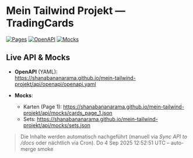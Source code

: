 # Mein Tailwind Projekt — TradingCards

[![Pages](https://img.shields.io/badge/GitHub%20Pages-live-brightgreen)](https://shanabananarama.github.io/mein-tailwind-projekt/)
[![OpenAPI](https://img.shields.io/badge/OpenAPI-YAML-blue)](https://shanabananarama.github.io/mein-tailwind-projekt/api/openapi/openapi.yaml)
[![Mocks](https://img.shields.io/badge/Mocks-JSON-orange)](https://shanabananarama.github.io/mein-tailwind-projekt/api/mocks/)

## Live API & Mocks

- **OpenAPI** (YAML):  
  https://shanabananarama.github.io/mein-tailwind-projekt/api/openapi/openapi.yaml

- **Mocks**:  
  - Karten (Page 1): https://shanabananarama.github.io/mein-tailwind-projekt/api/mocks/cards_page_1.json  
  - Sets: https://shanabananarama.github.io/mein-tailwind-projekt/api/mocks/sets.json

> Die Inhalte werden automatisch nachgeführt (manuell via *Sync API to /docs* oder nächtlich via Cron).
Do  4 Sep 2025 12:52:51 UTC – auto-merge smoke
